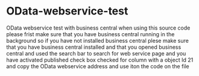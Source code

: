 # OData-webservice-test
OData webservice test  with business central when using this source code please frist make sure that you have business central running in the background so if you have not installed 
business central  plese make sure  that you have business central installed and that you opened business central and used the search bar to search for web service page and you have activated 
published check box checked for column with a object Id 21 and  copy the OData webservice  address  and use iton the code on the file

